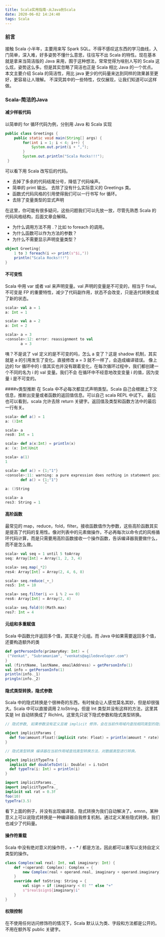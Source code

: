 ```yaml
---
title: Scala实用指南-从Java到Scala
date: 2020-06-02 14:24:40
tags: Scala
---
```

### 前言
接触 Scala 小半年，主要用来写 Spark SQL。不得不感叹这东西的学习曲线，入门简单，深入难，好多姿势不懂什么意思，往往写不出 Scala 的特性。现在基本就是拿来当简洁版的 Java 来用，囿于这种想法，常常觉得为啥别人写的 Scala 这么炫，姿势这么多。但是其实忽略了简洁也正是 Scala 相比 Java 的一个优点。
本文主要介绍 Scala 的简洁性，用比 java 更少的代码量来达到同样的效果甚至更好，更容易让人理解。 不深究其中的一些特性，仅仅展现，让我们知道可以这样做。
<!--more-->

### Scala-简洁的Java
#### 减少样板代码
以简单的 for 循环代码为例，分别用 Java 和 Scala 实现
```java
public class Greetings {
 	public static void main(String[] args) {
 		for(int i = 1; i < 4; i++) {
 			System.out.print(i + ",");
 		}
 		System.out.println("Scala Rocks!!!"); 
 }
 ```
可以看下用 Scala 改写后的代码。

- 去掉了多余的代码结尾分号，降低了代码噪声。
- 简单的 print 输出。 去除了没有什么实际意义的 Greetings 类。
- 函数式代码风格的引用使得我们可以一行书写 for 循环。
- 去除了变量类型的显式声明

在这里，你可能有很多疑问，这些问题我们可以先放一放，尽管先熟悉 Scala 的代码风格结构，后面文章会解释。

- 为什么调用方法不用 .？比如 to foreach 的调用。
- 为什么函数可以作为方法的参数？
- 为什么不需要显示声明变量类型？

```scala
object Greeting{
	1 to 3 foreach(i => print(s"$i,"))
	println("Scala Rocks!!!")
}
```

#### 不可变性
Scala 中用 var 或者 val 来声明变量。val 声明的变量是不可变的，相当于 final。不可变是 FP 的重要特性，减少了代码副作用，状态不会改变，只是迭代转换变成了新的状态。

```scala
scala> val a = 1
a: Int = 1

scala> val a = 2
a: Int = 2

scala> a = 3
<console>:12: error: reassignment to val
       a = 3
```
咦？不是说了 val 定义的是不可变的吗，怎么 a 变了？这是 shadow 机制，其实就是 a 的引用发生了变化。直接修改 a = 3 就不一样了，会造成编译错误。
像上边的 for 循环中的 i 值其实也并没有跟着变化，在每次循环过程中，我们都创建一个不同的名为 i 的 val 变量。我们不会
在循环中不经意地改变变量 i 的值，因为变量 i 是不可变的。

####v类型推断
在 Scala 中不必每次都显式声明类型。Scala 自己会根据上下文信息，推断出变量或者函数的返回值信息。可以自己 scala REPL 中试下。
最后也可以看到，scala 允许去除 return 关键字。返回值及类型和函数方法中的最后一行有关。

```scala
scala> def a() = 1
a: ()Int

scala> a
res0: Int = 1

scala> def a(x:Int) = println(x)
a: (x: Int)Unit

scala> a(1)
1

scala> def a() = {1;"1"}
<console>:11: warning: a pure expression does nothing in statement position; multiline expressions might require enclosing parentheses
       def a() = {1;"1"}
                  ^
a: ()String

scala> a
res3: String = 1
```
#### 高阶函数
最常见的 map，reduce，fold，filter。接收函数值作为参数，这些高阶函数其实是提高了代码的复用性。像对列表中的元素做操作，不必再每次以命令式的风格循环代码计算，而是只需要用高阶函数接收一个操作函数，告诉编译器我要做什么，而不是怎么做。

```scala
scala> val seq = 1 until 5 toArray
seq: Array[Int] = Array(1, 2, 3, 4)

scala> seq.map(_*2)
res4: Array[Int] = Array(2, 4, 6, 8)

scala> seq.reduce(_+_)
res5: Int = 10

scala> seq.filter(i => i % 2 == 0)
res6: Array[Int] = Array(2, 4)

scala> seq.fold(0)(Math.max)
res7: Int = 4
```
#### 元组和多重赋值
Scala 中函数允许返回多个值，其实是个元组。而 Java 中如果需要返回多个值，还要构造额外的类
```scala
def getPersonInfo(primaryKey: Int) = {
 ("Venkat", "Subramaniam", "venkats@agiledeveloper.com")
}
val (firstName, lastName, emailAddress) = getPersonInfo(1)
val info = getPersonInfo(1)
println(info._1)
pringln(info._2)
```
#### 隐式类型转换，隐式参数
Scala 中的隐式转换是个很神奇的东西，有时候会让人感觉莫名其妙，但是却很强大。Scala 中可以直接调用 2.toString，但是 Int 类型并没有这样的方法，这里其实是 Int 自动转换成了 RichInt。这里先只说下隐式参数和隐式类型转换。
```scala
// 隐式参数, 如果参数没有定义且被 implicit 修饰，会在当前作用域内查找相同类型的隐式参数

object implicitParams {
  def foo(amount:Float)(implicit rate: Float) = println(amount * rate)
}

// 隐式类型转换 编译器在当前作用域查找类型转换方法，对数据类型进行转换。

object implicitTypeTra {
  implicit def doubleToInt(i: Double) = i.toInt
  def typeTra(i: Int) = println(i)
}

import implicitParams._
import implicitTypeTra._
implicit val rat = 0.3f
foo(10)
typeTra(3.5)
```
看下上面的例子，并没有出现编译错，隐式转换为我们自动解决了。emnn，某种意义上可以说隐式转换是一种编译器自我修复机制。通过定义某些隐式转换，我们也减少了代码量。

#### 操作符重载
Scala 中没有绝对意义的操作符，+ - * / 都是方法，因此都可以重写以支持自定义类型的操作。
```scala
class Complex(val real: Int, val imaginary: Int) {
 	def +(operand: Complex): Complex = {
  		new Complex(real + operand.real, imaginary + operand.imaginary)
 	}
 	override def toString: String = {
 		val sign = if (imaginary < 0) "" else "+"
 		s"$real$sign${imaginary}i"
 	}
}
```
#### 权限控制
在不使用任何访问修饰符的情况下，Scala 默认认为类、字段和方法都是公开的。不用在额外写 public 关键字。